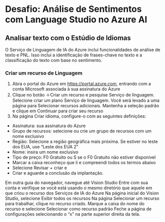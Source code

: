 # Desafio: Análise de Sentimentos com Language Studio no Azure AI
 
## Analisar texto com o Estúdio de Idiomas
O Serviço de Linguagem de IA do Azure inclui funcionalidades de análise de texto e PNL. Isso inclui a identificação de frases-chave no texto e a classificação do texto com base no sentimento.

### Criar um recurso de Linguagem
1. Abra o portal do Azure em https://portal.azure.com, entrando com a conta Microsoft associada à sua assinatura do Azure
2. Clique no botão ＋Criar um recurso e pesquise Serviço de linguagem. Selecione criar um plano Serviço de linguagem. Você será levado a uma página para Selecionar recursos adicionais. Mantenha a seleção padrão e clique em Continuar para criar seu recurso
3. Na página Criar idioma, configure-o com as seguintes definições:
- Assinatura: sua assinatura do Azure
- Grupo de recursos: selecione ou crie um grupo de recursos com um nome exclusivo
- Região: Selecione a região geográfica mais próxima. Se estiver no leste dos EUA, use “Leste dos EUA 2”
- Nome: insira um nome exclusivo
- Tipo de preço: F0 Gratuito ou S se o F0 Gratuito não estiver disponível
- Marcar a caixa reconheço que li e compreendi todos os termos abaixo
- Selecione Revisar + criar e
- Criar e aguarde a conclusão da implantação.

Em outra guia do navegador, navegue até Vision Studio
Entre com sua conta e verifique se você está usando o mesmo diretório que aquele em que criou o recurso dos Serviços de IA do Azure
Na página inicial do Vision Studio, selecione Exibir todos os recursos
Na página Selecionar um recurso para trabalhar, clique no recurso criado. Marque a caixa do nome do recurso e selecione Selecionar como recurso padrão
Feche a página de configurações selecionando o “x” na parte superior direita da tela.






